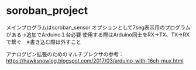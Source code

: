 # soroban_project
メインプログラムはsoroban_sensor
オプションとして7seg表示用のプログラムがある→追加でArduino１台必要
使用する際はArduino同士をRX→TX、TX→RXで繋ぐ　※書き込む際は外すこと

アナログピン拡張のためのマルチプレクサの参考： https://hawksnowlog.blogspot.com/2017/03/arduino-with-16ch-mux.html
